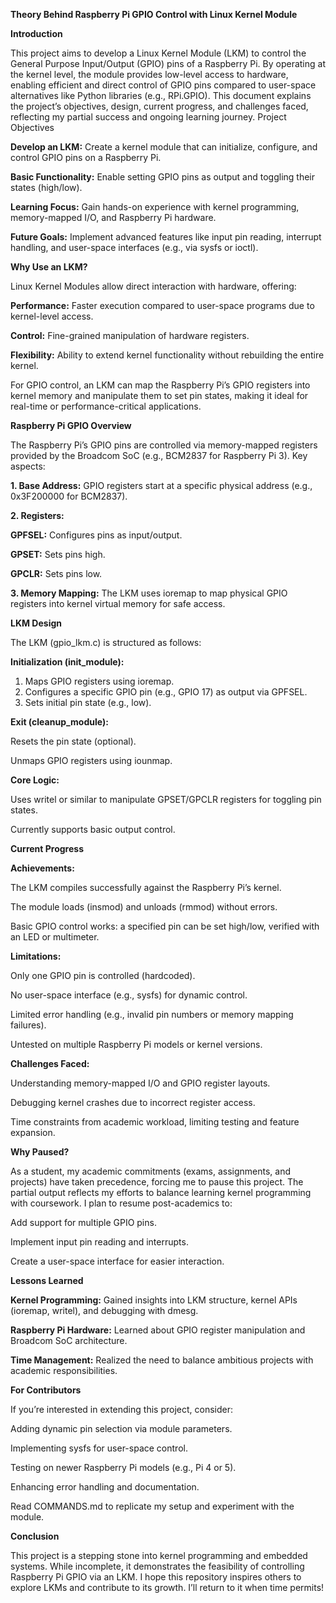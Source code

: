 **Theory Behind Raspberry Pi GPIO Control with Linux Kernel Module**

**Introduction**

This project aims to develop a Linux Kernel Module (LKM) to control the General Purpose Input/Output (GPIO) pins of a Raspberry Pi. By operating at the kernel level, the module provides low-level access to hardware, enabling efficient and direct control of GPIO pins compared to user-space alternatives like Python libraries (e.g., RPi.GPIO). This document explains the project’s objectives, design, current progress, and challenges faced, reflecting my partial success and ongoing learning journey.
Project Objectives

**Develop an LKM:** Create a kernel module that can initialize, configure, and control GPIO pins on a Raspberry Pi.

**Basic Functionality:** Enable setting GPIO pins as output and toggling their states (high/low).

**Learning Focus:** Gain hands-on experience with kernel programming, memory-mapped I/O, and Raspberry Pi hardware.

**Future Goals:** Implement advanced features like input pin reading, interrupt handling, and user-space interfaces (e.g., via sysfs or ioctl).

**Why Use an LKM?**

Linux Kernel Modules allow direct interaction with hardware, offering:

**Performance:** Faster execution compared to user-space programs due to kernel-level access.

**Control:** Fine-grained manipulation of hardware registers.

**Flexibility:** Ability to extend kernel functionality without rebuilding the entire kernel.

For GPIO control, an LKM can map the Raspberry Pi’s GPIO registers into kernel memory and manipulate them to set pin states, making it ideal for real-time or performance-critical applications.

**Raspberry Pi GPIO Overview**

The Raspberry Pi’s GPIO pins are controlled via memory-mapped registers provided by the Broadcom SoC (e.g., BCM2837 for Raspberry Pi 3). Key aspects:

**1. Base Address:** GPIO registers start at a specific physical address (e.g., 0x3F200000 for BCM2837).

**2. Registers:**

  **GPFSEL:** Configures pins as input/output.

  **GPSET:** Sets pins high.

  **GPCLR:** Sets pins low.


**3. Memory Mapping:** The LKM uses ioremap to map physical GPIO registers into kernel virtual memory for safe access.

**LKM Design**

The LKM (gpio_lkm.c) is structured as follows:

**Initialization (init_module):**

1. Maps GPIO registers using ioremap.
2. Configures a specific GPIO pin (e.g., GPIO 17) as output via GPFSEL.
3. Sets initial pin state (e.g., low).


**Exit (cleanup_module):**

Resets the pin state (optional).

Unmaps GPIO registers using iounmap.


**Core Logic:**

Uses writel or similar to manipulate GPSET/GPCLR registers for toggling pin states.

Currently supports basic output control.



**Current Progress**

**Achievements:**

The LKM compiles successfully against the Raspberry Pi’s kernel.

The module loads (insmod) and unloads (rmmod) without errors.

Basic GPIO control works: a specified pin can be set high/low, verified with an LED or multimeter.


**Limitations:**

Only one GPIO pin is controlled (hardcoded).

No user-space interface (e.g., sysfs) for dynamic control.

Limited error handling (e.g., invalid pin numbers or memory mapping failures).

Untested on multiple Raspberry Pi models or kernel versions.


**Challenges Faced:**

Understanding memory-mapped I/O and GPIO register layouts.

Debugging kernel crashes due to incorrect register access.

Time constraints from academic workload, limiting testing and feature expansion.



**Why Paused?**

As a student, my academic commitments (exams, assignments, and projects) have taken precedence, forcing me to pause this project. The partial output reflects my efforts to balance learning kernel programming with coursework. I plan to resume post-academics to:

Add support for multiple GPIO pins.

Implement input pin reading and interrupts.

Create a user-space interface for easier interaction.

**Lessons Learned**

**Kernel Programming:** Gained insights into LKM structure, kernel APIs (ioremap, writel), and debugging with dmesg.

**Raspberry Pi Hardware:** Learned about GPIO register manipulation and Broadcom SoC architecture.

**Time Management:** Realized the need to balance ambitious projects with academic responsibilities.

**For Contributors**

If you’re interested in extending this project, consider:

Adding dynamic pin selection via module parameters.

Implementing sysfs for user-space control.

Testing on newer Raspberry Pi models (e.g., Pi 4 or 5).

Enhancing error handling and documentation.

Read COMMANDS.md to replicate my setup and experiment with the module.

**Conclusion**

This project is a stepping stone into kernel programming and embedded systems. While incomplete, it demonstrates the feasibility of controlling Raspberry Pi GPIO via an LKM. I hope this repository inspires others to explore LKMs and contribute to its growth. I’ll return to it when time permits!
